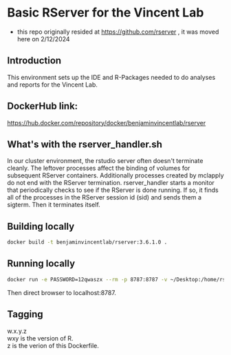 # Basic RServer for the Vincent Lab  

* this repo originally resided at https://github.com/rserver , it was moved here on 2/12/2024

## Introduction  
This environment sets up the IDE and R-Packages needed to do analyses and reports for the Vincent Lab.  


## DockerHub link:  
https://hub.docker.com/repository/docker/benjaminvincentlab/rserver  


## What's with the rserver_handler.sh  
In our cluster environment, the rstudio server often doesn't terminate cleanly.  The leftover processes affect the binding of volumes for subsequent RServer containers. Additionally processes created by mclapply do not end with the RServer termination.  rserver_handler starts a monitor that periodically checks to see if the RServer is done running.  If so, it finds all of the processes in the RServer session id (sid) and sends them a sigterm. Then it terminates itself.  


## Building locally  
```bash
docker build -t benjaminvincentlab/rserver:3.6.1.0 .
```


## Running locally  
```bash
docker run -e PASSWORD=12qwaszx --rm -p 8787:8787 -v ~/Desktop:/home/rstudio   benjaminvincentlab/rserver:3.6.1.0 8787
```
Then direct browser to localhost:8787.  


## Tagging
w.x.y.z  
wxy is the version of R.  
z is the verion of this Dockerfile.  
